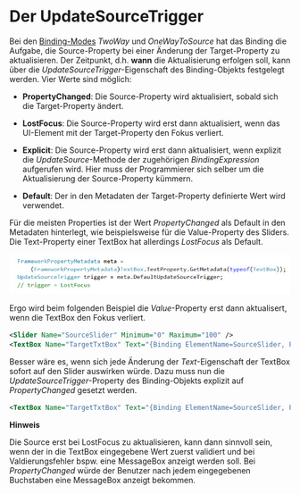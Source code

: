  # Der UpdateSourceTrigger 

Bei den [Binding-Modes](../04%20Richtung%20des%20Bindings/README.md) _TwoWay_ und _OneWayToSource_ hat das Binding die Aufgabe, die Source-Property bei einer Änderung der Target-Property zu aktualisieren. Der Zeitpunkt, d.h. **wann** die Aktualisierung erfolgen soll, kann über die _UpdateSourceTrigger_-Eigenschaft des Binding-Objekts festgelegt werden. Vier Werte sind möglich: 

* **PropertyChanged**: Die Source-Property wird aktualisiert, sobald sich die Target-Property ändert. 

* **LostFocus**: Die Source-Property wird erst dann aktualisiert, wenn das UI-Element mit der Target-Property den Fokus verliert.  

* **Explicit**: Die Source-Property wird erst dann aktualisiert, wenn explizit die _UpdateSource_-Methode der zugehörigen _BindingExpression_ aufgerufen wird. Hier muss der Programmierer sich selber um die Aktualisierung der Source-Property kümmern. 

* **Default**: Der in den Metadaten der Target-Property definierte Wert wird verwendet.   

Für die meisten Properties ist der Wert _PropertyChanged_ als Default in den Metadaten hinterlegt, wie beispielsweise für die Value-Property des Sliders. Die Text-Property einer TextBox hat allerdings _LostFocus_ als Default.

![Bild 1](res/01.jpg)

Ergo wird beim folgenden Beispiel  die _Value_-Property  erst dann aktualisert, wenn die TextBox den Fokus verliert. 

```XML
<Slider Name="SourceSlider" Minimum="0" Maximum="100" />
<TextBox Name="TargetTxtBox" Text="{Binding ElementName=SourceSlider, Path=Value }" />
```

Besser wäre es, wenn sich jede Änderung der _Text_-Eigenschaft der TextBox sofort auf den Slider auswirken würde. Dazu muss nun die _UpdateSourceTrigger_-Property des Binding-Objekts explizit auf _PropertyChanged_ gesetzt werden. 

```XML
<TextBox Name="TargetTxtBox" Text="{Binding ElementName=SourceSlider, Path=Value, UpdateSourceTrigger=PropertyChanged}" />
```
**Hinweis**

Die Source erst bei LostFocus zu aktualisieren, kann dann sinnvoll sein, wenn der in die TextBox eingegebene Wert zuerst validiert und bei Valdierungsfehler bspw. eine MessageBox anzeigt werden soll. Bei _PropertyChanged_ würde der Benutzer nach jedem eingegebenen Buchstaben eine MessageBox anzeigt bekommen. 